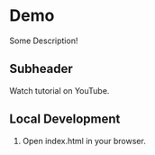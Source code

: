 # Demo 

Some Description!

## Subheader

Watch tutorial on YouTube. 

## Local Development 

1. Open index.html in your browser. 
